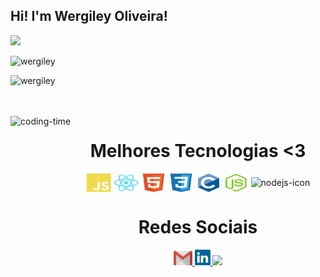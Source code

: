 
## Hi! I'm Wergiley Oliveira!

<div>
<p><img  height="180em" src="https://github-readme-stats.vercel.app/api?username=LuigiGF&show_icons=true&theme=codeSTACKr&include_all_commits=true&count_private=true"/></p>
  
<p><img src="https://github-readme-stats.vercel.app/api/top-langs?username=wergiley&theme=codeSTACKr&show_icons=true" alt="wergiley" /></p>

<p><img src="https://github-readme-streak-stats.herokuapp.com/?user=wergiley&theme=dark&show_icons=true" alt="wergiley" /></p>  
</div>
<br>

<div  align="center"> 
  <div style="display: inline_block"><br>
    <img align="left" height="250" alt="coding-time" src="code.gif">
    <h1 align="center">Melhores Tecnologias <3</h1>
    <img align="center" height="30" width="40" alt="js-icon"  src="https://raw.githubusercontent.com/devicons/devicon/master/icons/javascript/javascript-plain.svg">
    <img align="center" height="30" width="40" alt="react-icon" src="https://raw.githubusercontent.com/devicons/devicon/master/icons/react/react-original.svg">
    <img align="center" height="30" width="40" alt="html-icon" src="https://raw.githubusercontent.com/devicons/devicon/master/icons/html5/html5-original.svg">
    <img align="center" height="30" width="40" alt="css-icon" src="https://raw.githubusercontent.com/devicons/devicon/master/icons/css3/css3-original.svg">
    <img align="center" height="30" width="40" alt="c-icon" src="https://raw.githubusercontent.com/devicons/devicon/master/icons/c/c-original.svg">
    <img align="center" height="30" width="40" alt="nodejs-icon" src="https://raw.githubusercontent.com/devicons/devicon/master/icons/nodejs/nodejs-original.svg">
    <img align="center" height="30" width="40" alt="nodejs-icon" src="https://raw.githubusercontent.com/jmnote/z-icons/master/svg/cpp.svg">
   </div>
    
  
  <h1 align="center">Redes Sociais</h1>
    <a href = "mailto: werslleygasuito@gmail.com">
      <img width="30" src="gmail.svg">
    </a>
    <a href = "https://www.linkedin.com/in/wergileyoliveira/">
      <img width="25" src="linkedin.svg">
    </a>
    <a href = "https://www.instagram.com/wergileyoliveira/">
      <img width="25" src="https://www.instagram.com/">
    </a>
</div>
